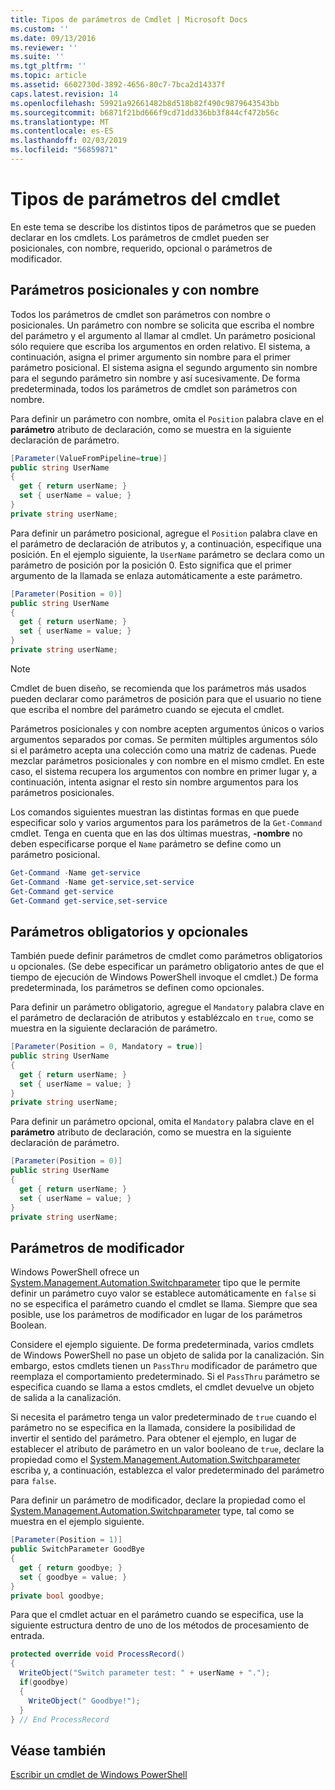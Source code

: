 ```yaml
---
title: Tipos de parámetros de Cmdlet | Microsoft Docs
ms.custom: ''
ms.date: 09/13/2016
ms.reviewer: ''
ms.suite: ''
ms.tgt_pltfrm: ''
ms.topic: article
ms.assetid: 6602730d-3892-4656-80c7-7bca2d14337f
caps.latest.revision: 14
ms.openlocfilehash: 59921a92661482b8d518b82f490c9879643543bb
ms.sourcegitcommit: b6871f21bd666f9cd71dd336bb3f844cf472b56c
ms.translationtype: MT
ms.contentlocale: es-ES
ms.lasthandoff: 02/03/2019
ms.locfileid: "56859871"
---
```

# <a name="types-of-cmdlet-parameters"></a>Tipos de parámetros del cmdlet

En este tema se describe los distintos tipos de parámetros que se pueden declarar en los cmdlets. Los parámetros de cmdlet pueden ser posicionales, con nombre, requerido, opcional o parámetros de modificador.

## <a name="positional-and-named-parameters"></a>Parámetros posicionales y con nombre

Todos los parámetros de cmdlet son parámetros con nombre o posicionales. Un parámetro con nombre se solicita que escriba el nombre del parámetro y el argumento al llamar al cmdlet. Un parámetro posicional sólo requiere que escriba los argumentos en orden relativo. El sistema, a continuación, asigna el primer argumento sin nombre para el primer parámetro posicional. El sistema asigna el segundo argumento sin nombre para el segundo parámetro sin nombre y así sucesivamente. De forma predeterminada, todos los parámetros de cmdlet son parámetros con nombre.

Para definir un parámetro con nombre, omita el `Position` palabra clave en el **parámetro** atributo de declaración, como se muestra en la siguiente declaración de parámetro.

```csharp
[Parameter(ValueFromPipeline=true)]
public string UserName
{
  get { return userName; }
  set { userName = value; }
}
private string userName;
```

Para definir un parámetro posicional, agregue el `Position` palabra clave en el parámetro de declaración de atributos y, a continuación, especifique una posición. En el ejemplo siguiente, la `UserName` parámetro se declara como un parámetro de posición por la posición 0. Esto significa que el primer argumento de la llamada se enlaza automáticamente a este parámetro.

```csharp
[Parameter(Position = 0)]
public string UserName
{
  get { return userName; }
  set { userName = value; }
}
private string userName;
```

> [!NOTE]
> Cmdlet de buen diseño, se recomienda que los parámetros más usados pueden declarar como parámetros de posición para que el usuario no tiene que escriba el nombre del parámetro cuando se ejecuta el cmdlet.

Parámetros posicionales y con nombre acepten argumentos únicos o varios argumentos separados por comas. Se permiten múltiples argumentos sólo si el parámetro acepta una colección como una matriz de cadenas. Puede mezclar parámetros posicionales y con nombre en el mismo cmdlet. En este caso, el sistema recupera los argumentos con nombre en primer lugar y, a continuación, intenta asignar el resto sin nombre argumentos para los parámetros posicionales.

Los comandos siguientes muestran las distintas formas en que puede especificar solo y varios argumentos para los parámetros de la `Get-Command` cmdlet. Tenga en cuenta que en las dos últimas muestras, **-nombre** no deben especificarse porque el `Name` parámetro se define como un parámetro posicional.

```powershell
Get-Command -Name get-service
Get-Command -Name get-service,set-service
Get-Command get-service
Get-Command get-service,set-service
```

## <a name="mandatory-and-optional-parameters"></a>Parámetros obligatorios y opcionales

También puede definir parámetros de cmdlet como parámetros obligatorios u opcionales. (Se debe especificar un parámetro obligatorio antes de que el tiempo de ejecución de Windows PowerShell invoque el cmdlet.)  De forma predeterminada, los parámetros se definen como opcionales.

Para definir un parámetro obligatorio, agregue el `Mandatory` palabra clave en el parámetro de declaración de atributos y establézcalo en `true`, como se muestra en la siguiente declaración de parámetro.

```csharp
[Parameter(Position = 0, Mandatory = true)]
public string UserName
{
  get { return userName; }
  set { userName = value; }
}
private string userName;
```

Para definir un parámetro opcional, omita el `Mandatory` palabra clave en el **parámetro** atributo de declaración, como se muestra en la siguiente declaración de parámetro.

```csharp
[Parameter(Position = 0)]
public string UserName
{
  get { return userName; }
  set { userName = value; }
}
private string userName;
```

## <a name="switch-parameters"></a>Parámetros de modificador

Windows PowerShell ofrece un [System.Management.Automation.Switchparameter](/dotnet/api/System.Management.Automation.SwitchParameter) tipo que le permite definir un parámetro cuyo valor se establece automáticamente en `false` si no se especifica el parámetro cuando el cmdlet se llama. Siempre que sea posible, use los parámetros de modificador en lugar de los parámetros Boolean.

Considere el ejemplo siguiente. De forma predeterminada, varios cmdlets de Windows PowerShell no pase un objeto de salida por la canalización. Sin embargo, estos cmdlets tienen un `PassThru` modificador de parámetro que reemplaza el comportamiento predeterminado. Si el `PassThru` parámetro se especifica cuando se llama a estos cmdlets, el cmdlet devuelve un objeto de salida a la canalización.

Si necesita el parámetro tenga un valor predeterminado de `true` cuando el parámetro no se especifica en la llamada, considere la posibilidad de invertir el sentido del parámetro. Para obtener el ejemplo, en lugar de establecer el atributo de parámetro en un valor booleano de `true`, declare la propiedad como el [System.Management.Automation.Switchparameter](/dotnet/api/System.Management.Automation.SwitchParameter) escriba y, a continuación, establezca el valor predeterminado del parámetro para `false`.

Para definir un parámetro de modificador, declare la propiedad como el [System.Management.Automation.Switchparameter](/dotnet/api/System.Management.Automation.SwitchParameter) type, tal como se muestra en el ejemplo siguiente.

```csharp
[Parameter(Position = 1)]
public SwitchParameter GoodBye
{
  get { return goodbye; }
  set { goodbye = value; }
}
private bool goodbye;
```

Para que el cmdlet actuar en el parámetro cuando se especifica, use la siguiente estructura dentro de uno de los métodos de procesamiento de entrada.

```csharp
protected override void ProcessRecord()
{
  WriteObject("Switch parameter test: " + userName + ".");
  if(goodbye)
  {
    WriteObject(" Goodbye!");
  }
} // End ProcessRecord
```

## <a name="see-also"></a>Véase también

[Escribir un cmdlet de Windows PowerShell](./writing-a-windows-powershell-cmdlet.md)
